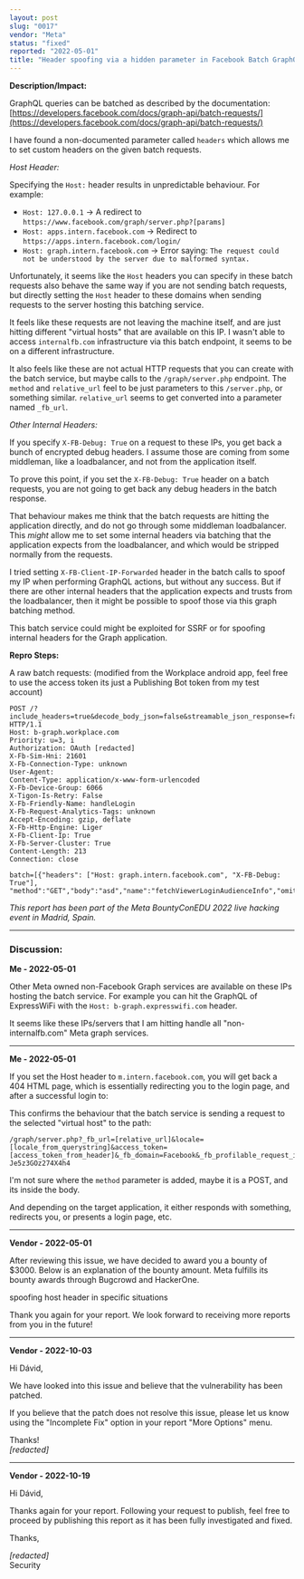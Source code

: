 ```yaml
---
layout: post
slug: "0017"
vendor: "Meta"
status: "fixed"
reported: "2022-05-01"
title: "Header spoofing via a hidden parameter in Facebook Batch GraphQL APIs"
---
```


**Description/Impact:**

GraphQL queries can be batched as described by the documentation: \
[https://developers.facebook.com/docs/graph-api/batch-requests/](https://developers.facebook.com/docs/graph-api/batch-requests/)

I have found a non-documented parameter called `headers` which allows me to set custom headers on the given batch requests.

*Host Header:*

Specifying the `Host:` header results in unpredictable behaviour. For example:

- `Host: 127.0.0.1` -> A redirect to `https://www.facebook.com/graph/server.php?[params]`
- `Host: apps.intern.facebook.com` -> Redirect to `https://apps.intern.facebook.com/login/`
- `Host: graph.intern.facebook.com` -> Error saying: `The request could not be understood by the server due to malformed syntax.`

Unfortunately, it seems like the `Host` headers you can specify in these batch requests also behave the same way if you are not sending batch requests, but directly setting the `Host` header to these domains when sending requests to the server hosting this batching service.

It feels like these requests are not leaving the machine itself, and are just hitting different "virtual hosts" that are available on this IP. I wasn't able to access `internalfb.com` infrastructure via this batch endpoint, it seems to be on a different infrastructure.

It also feels like these are not actual HTTP requests that you can create with the batch service, but maybe calls to the `/graph/server.php` endpoint. The `method` and `relative_url` feel to be just parameters to this `/server.php`, or something similar. `relative_url` seems to get converted into a parameter named `_fb_url`.

*Other Internal Headers:*

If you specify `X-FB-Debug: True` on a request to these IPs, you get back a bunch of encrypted debug headers. I assume those are coming from some middleman, like a loadbalancer, and not from the application itself.

To prove this point, if you set the `X-FB-Debug: True` header on a batch requests, you are not going to get back any debug headers in the batch response.

That behaviour makes me think that the batch requests are hitting the application directly, and do not go through some middleman loadbalancer. This *might* allow me to set some internal headers via batching that the application expects from the loadbalancer, and which would be stripped normally from the requests.

I tried setting `X-FB-Client-IP-Forwarded` header in the batch calls to spoof my IP when performing GraphQL actions, but without any success. But if there are other internal headers that the application expects and trusts from the loadbalancer, then it might be possible to spoof those via this graph batching method.

This batch service could might be exploited for SSRF or for spoofing internal headers for the Graph application.

**Repro Steps:**

A raw batch requests:
(modified from the Workplace android app, feel free to use the access token its just a Publishing Bot token from my test account)

```
POST /?include_headers=true&decode_body_json=false&streamable_json_response=false&locale=en_US&client_country_code=HU HTTP/1.1
Host: b-graph.workplace.com
Priority: u=3, i
Authorization: OAuth [redacted]
X-Fb-Sim-Hni: 21601
X-Fb-Connection-Type: unknown
User-Agent:
Content-Type: application/x-www-form-urlencoded
X-Fb-Device-Group: 6066
X-Tigon-Is-Retry: False
X-Fb-Friendly-Name: handleLogin
X-Fb-Request-Analytics-Tags: unknown
Accept-Encoding: gzip, deflate
X-Fb-Http-Engine: Liger
X-Fb-Client-Ip: True
X-Fb-Server-Cluster: True
Content-Length: 213
Connection: close

batch=[{"headers": ["Host: graph.intern.facebook.com", "X-FB-Debug: True"], "method":"GET","body":"asd","name":"fetchViewerLoginAudienceInfo","omit_response_on_success":false,"relative_url":"/intern/api/graphql"}]
```

*This report has been part of the Meta BountyConEDU 2022 live hacking event in Madrid, Spain.*

---
### Discussion:


**Me - 2022-05-01**

Other Meta owned non-Facebook Graph services are available on these IPs hosting the batch service. For example you can hit the GraphQL of ExpressWiFi with the `Host: b-graph.expresswifi.com` header.

It seems like these IPs/servers that I am hitting handle all "non-internalfb.com" Meta graph services.

---

**Me - 2022-05-01**

If you set the Host header to `m.intern.facebook.com`, you will get back a 404 HTML page, which is essentially redirecting you to the login page, and after a successful login to:

This confirms the behaviour that the batch service is sending a request to the selected "virtual host" to the path:

```
/graph/server.php?_fb_url=[relative_url]&locale=[locale_from_querystring]&access_token=[access_token_from_header]&_fb_domain=Facebook&_fb_profilable_request_id=326014522&_fb_batch_child_request=1&_fb_batch_expires=1651402020&_fb_batch_sig=Afh-Je5z3GOz274X4h4
```

I'm not sure where the `method` parameter is added, maybe it is a POST, and its inside the body.

And depending on the target application, it either responds with something, redirects you, or presents a login page, etc.

---

**Vendor - 2022-05-01**

After reviewing this issue, we have decided to award you a bounty of $3000. Below is an explanation of the bounty amount. Meta fulfills its bounty awards through Bugcrowd and HackerOne.

spoofing host header in specific situations

Thank you again for your report. We look forward to receiving more reports from you in the future!

---

**Vendor - 2022-10-03**

Hi Dávid,

We have looked into this issue and believe that the vulnerability has been patched.

If you believe that the patch does not resolve this issue, please let us know using the "Incomplete Fix" option in your report "More Options" menu.

Thanks! \
*[redacted]*

---

**Vendor - 2022-10-19**

Hi Dávid,

Thanks again for your report. Following your request to publish, feel free to proceed by publishing this report as it has been fully investigated and fixed.

Thanks,

*[redacted]* \
Security
